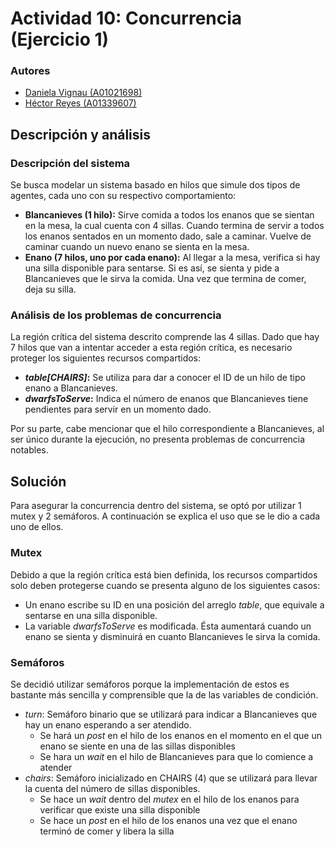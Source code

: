 # Actividad 10: Concurrencia (Ejercicio 1)
### Autores
* [Daniela Vignau (A01021698)](https://github.com/dvigleo)
* [Héctor Reyes (A01339607)](https://github.com/hreyesm)

## Descripción y análisis
### Descripción del sistema
Se busca modelar un sistema basado en hilos que simule dos tipos de agentes, cada uno con su respectivo comportamiento:
* <strong>Blancanieves (1 hilo):</strong> Sirve comida a todos los enanos que se sientan en la mesa, la cual cuenta con 4 sillas. Cuando termina de servir a todos los enanos sentados en un momento dado, sale a caminar. Vuelve de caminar cuando un nuevo enano se sienta en la mesa.
* <strong>Enano (7 hilos, uno por cada enano):</strong> Al llegar a la mesa, verifica si hay una silla disponible para sentarse. Si es así, se sienta y pide a Blancanieves que le sirva la comida. Una vez que termina de comer, deja su silla.
### Análisis de los problemas de concurrencia
La región crítica del sistema descrito comprende las 4 sillas. Dado que hay 7 hilos que van a intentar acceder a esta región crítica, es necesario proteger los siguientes recursos compartidos:
* <strong>_table[CHAIRS]_:</strong> Se utiliza para dar a conocer el ID de un hilo de tipo enano a Blancanieves.
* <strong>_dwarfsToServe_:</strong> Indica el número de enanos que Blancanieves tiene pendientes para servir en un momento dado.

Por su parte, cabe mencionar que el hilo correspondiente a Blancanieves, al ser único durante la ejecución, no presenta problemas de concurrencia notables.
## Solución
Para asegurar la concurrencia dentro del sistema, se optó por utilizar 1 mutex y 2 semáforos. A continuación se explica el uso que se le dio a cada uno de ellos.

### Mutex
Debido a que la región crítica está bien definida, los recursos compartidos solo deben protegerse cuando se presenta alguno de los siguientes casos:
 * Un enano escribe su ID en una posición del arreglo _table_, que equivale a sentarse en una silla disponible.
 * La variable _dwarfsToServe_ es modificada. Ésta aumentará cuando un enano se sienta y disminuirá en cuanto Blancanieves le sirva la comida.
### Semáforos
Se decidió utilizar semáforos porque la implementación de estos es bastante más sencilla y comprensible que la de las variables de condición. 
* _turn_: Semáforo binario que se utilizará para indicar a Blancanieves que hay un enano esperando a ser atendido. 
    * Se hará un _post_ en el hilo de los enanos en el momento en el que un enano se siente en una de las sillas disponibles
    * Se hara un _wait_ en el hilo de Blancanieves para que lo comience a atender
* _chairs_: Semáforo inicializado en CHAIRS (4) que se utilizará para llevar la cuenta del número de sillas disponibles.
    * Se hace un _wait_ dentro del _mutex_ en el hilo de los enanos para verificar que existe una silla disponible
    * Se hace un _post_ en el hilo de los enanos una vez que el enano terminó de comer y libera la silla
